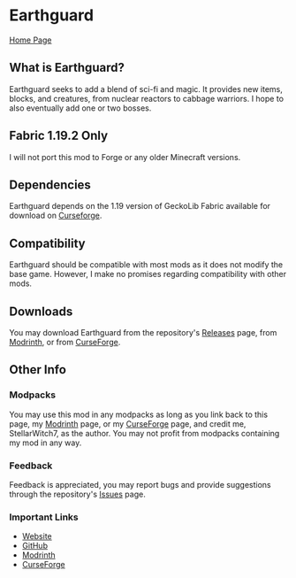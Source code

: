 # Earthguard

[Home Page](https://stellarwitch7.github.io)

## What is Earthguard?
Earthguard seeks to add a blend of sci-fi and magic. It provides new items, blocks, and creatures, from nuclear reactors to cabbage warriors. I hope to also eventually add one or two bosses. 

## Fabric 1.19.2 Only
I will not port this mod to Forge or any older Minecraft versions. 

## Dependencies
Earthguard depends on the 1.19 version of GeckoLib Fabric available for download on [Curseforge](https://www.curseforge.com/minecraft/mc-mods/geckolib). 

## Compatibility
Earthguard should be compatible with most mods as it does not modify the base game. However, I make no promises regarding compatibility with other mods. 

## Downloads
You may download Earthguard from the repository's [Releases](https://github.com/StellarWitch7/Earthguard/releases) page, from [Modrinth](https://modrinth.com/mod/earthguard), or from [CurseForge](https://www.curseforge.com/minecraft/mc-mods/earthguard). 

## Other Info

### Modpacks
You may use this mod in any modpacks as long as you link back to this page, my [Modrinth](https://modrinth.com/mod/earthguard) page, or my [CurseForge](https://www.curseforge.com/minecraft/mc-mods/earthguard) page, and credit me, StellarWitch7, as the author. You may not profit from modpacks containing my mod in any way. 

### Feedback
Feedback is appreciated, you may report bugs and provide suggestions through the repository's [Issues](https://github.com/StellarWitch7/Earthguard/issues) page. 

### Important Links
- [Website](https://stellarwitch7.github.io/earthguard)
- [GitHub](https://github.com/StellarWitch7/Earthguard)
- [Modrinth](https://modrinth.com/mod/earthguard)
- [CurseForge](https://www.curseforge.com/minecraft/mc-mods/earthguard)
